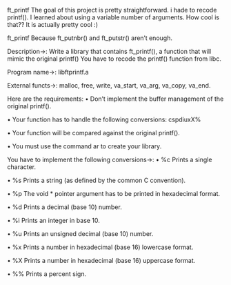 ft_printf
The goal of this project is pretty straightforward. i hade to recode printf().
I learned about using a variable number of arguments. How cool is that??
It is actually pretty cool :)

ft_printf Because ft_putnbr() and ft_putstr() aren’t enough.

Description->: Write a library that contains ft_printf(), a function that will mimic the original printf() You have to recode the printf() function from libc.

Program name->: libftprintf.a

External functs->: malloc, free, write, va_start, va_arg, va_copy, va_end.

Here are the requirements:
• Don’t implement the buffer management of the original printf().

• Your function has to handle the following conversions: cspdiuxX%

• Your function will be compared against the original printf().

• You must use the command ar to create your library.

You have to implement the following conversions->:
• %c Prints a single character.

• %s Prints a string (as defined by the common C convention).

• %p The void * pointer argument has to be printed in hexadecimal format.

• %d Prints a decimal (base 10) number.

• %i Prints an integer in base 10.

• %u Prints an unsigned decimal (base 10) number.

• %x Prints a number in hexadecimal (base 16) lowercase format.

• %X Prints a number in hexadecimal (base 16) uppercase format.

• %% Prints a percent sign.
